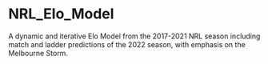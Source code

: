 # NRL_Elo_Model
A dynamic and iterative Elo Model from the 2017-2021 NRL season including match and ladder predictions of the 2022 season, with emphasis on the Melbourne Storm.
